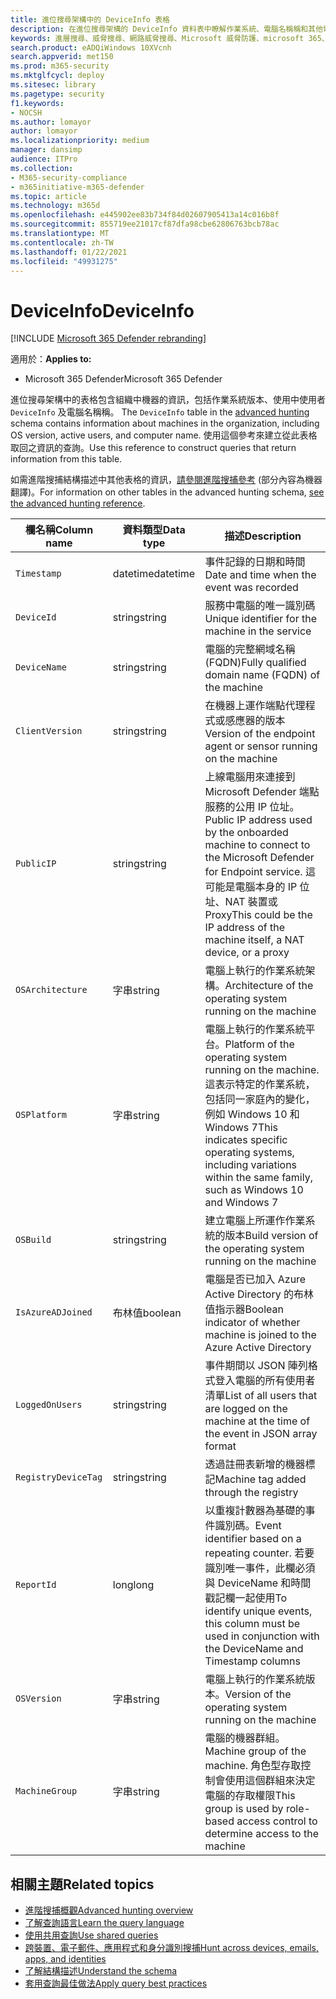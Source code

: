 ```yaml
---
title: 進位搜尋架構中的 DeviceInfo 表格
description: 在進位搜尋架構的 DeviceInfo 資料表中瞭解作業系統、電腦名稱稱和其他電腦資訊
keywords: 進層搜尋、威脅搜尋、網路威脅搜尋、Microsoft 威脅防護、microsoft 365、mtp、m365、搜尋、查詢、遙測、架構參考、kusto、表格、欄、資料類型、描述、machineinfo、DeviceInfo、裝置、電腦、作業系統、平臺、使用者
search.product: eADQiWindows 10XVcnh
search.appverid: met150
ms.prod: m365-security
ms.mktglfcycl: deploy
ms.sitesec: library
ms.pagetype: security
f1.keywords:
- NOCSH
ms.author: lomayor
author: lomayor
ms.localizationpriority: medium
manager: dansimp
audience: ITPro
ms.collection:
- M365-security-compliance
- m365initiative-m365-defender
ms.topic: article
ms.technology: m365d
ms.openlocfilehash: e445902ee83b734f84d02607905413a14c016b8f
ms.sourcegitcommit: 855719ee21017cf87dfa98cbe62806763bcb78ac
ms.translationtype: MT
ms.contentlocale: zh-TW
ms.lasthandoff: 01/22/2021
ms.locfileid: "49931275"
---
```

# <a name="deviceinfo"></a><span data-ttu-id="21854-104">DeviceInfo</span><span class="sxs-lookup"><span data-stu-id="21854-104">DeviceInfo</span></span>

[!INCLUDE [Microsoft 365 Defender rebranding](../includes/microsoft-defender.md)]


<span data-ttu-id="21854-105">適用於：</span><span class="sxs-lookup"><span data-stu-id="21854-105">**Applies to:**</span></span>
- <span data-ttu-id="21854-106">Microsoft 365 Defender</span><span class="sxs-lookup"><span data-stu-id="21854-106">Microsoft 365 Defender</span></span>



<span data-ttu-id="21854-107">進位搜尋架構中的表格包含組織中機器的資訊，包括作業系統版本、使用中使用者 `DeviceInfo` 及電腦名稱稱。 [](advanced-hunting-overview.md)</span><span class="sxs-lookup"><span data-stu-id="21854-107">The `DeviceInfo` table in the [advanced hunting](advanced-hunting-overview.md) schema contains information about machines in the organization, including OS version, active users, and computer name.</span></span> <span data-ttu-id="21854-108">使用這個參考來建立從此表格取回之資訊的查詢。</span><span class="sxs-lookup"><span data-stu-id="21854-108">Use this reference to construct queries that return information from this table.</span></span>

<span data-ttu-id="21854-109">如需進階搜捕結構描述中其他表格的資訊，[請參閱進階搜捕參考](advanced-hunting-schema-tables.md) (部分內容為機器翻譯)。</span><span class="sxs-lookup"><span data-stu-id="21854-109">For information on other tables in the advanced hunting schema, [see the advanced hunting reference](advanced-hunting-schema-tables.md).</span></span>

| <span data-ttu-id="21854-110">欄名稱</span><span class="sxs-lookup"><span data-stu-id="21854-110">Column name</span></span> | <span data-ttu-id="21854-111">資料類型</span><span class="sxs-lookup"><span data-stu-id="21854-111">Data type</span></span> | <span data-ttu-id="21854-112">描述</span><span class="sxs-lookup"><span data-stu-id="21854-112">Description</span></span> |
|-------------|-----------|-------------|
| `Timestamp` | <span data-ttu-id="21854-113">datetime</span><span class="sxs-lookup"><span data-stu-id="21854-113">datetime</span></span> | <span data-ttu-id="21854-114">事件記錄的日期和時間</span><span class="sxs-lookup"><span data-stu-id="21854-114">Date and time when the event was recorded</span></span> |
| `DeviceId` | <span data-ttu-id="21854-115">string</span><span class="sxs-lookup"><span data-stu-id="21854-115">string</span></span> | <span data-ttu-id="21854-116">服務中電腦的唯一識別碼</span><span class="sxs-lookup"><span data-stu-id="21854-116">Unique identifier for the machine in the service</span></span> |
| `DeviceName` | <span data-ttu-id="21854-117">string</span><span class="sxs-lookup"><span data-stu-id="21854-117">string</span></span> | <span data-ttu-id="21854-118">電腦的完整網域名稱 (FQDN)</span><span class="sxs-lookup"><span data-stu-id="21854-118">Fully qualified domain name (FQDN) of the machine</span></span> |
| `ClientVersion` | <span data-ttu-id="21854-119">string</span><span class="sxs-lookup"><span data-stu-id="21854-119">string</span></span> | <span data-ttu-id="21854-120">在機器上運作端點代理程式或感應器的版本</span><span class="sxs-lookup"><span data-stu-id="21854-120">Version of the endpoint agent or sensor running on the machine</span></span> |
| `PublicIP` | <span data-ttu-id="21854-121">string</span><span class="sxs-lookup"><span data-stu-id="21854-121">string</span></span> | <span data-ttu-id="21854-122">上線電腦用來連接到 Microsoft Defender 端點服務的公用 IP 位址。</span><span class="sxs-lookup"><span data-stu-id="21854-122">Public IP address used by the onboarded machine to connect to the Microsoft  Defender for Endpoint service.</span></span> <span data-ttu-id="21854-123">這可能是電腦本身的 IP 位址、NAT 裝置或 Proxy</span><span class="sxs-lookup"><span data-stu-id="21854-123">This could be the IP address of the machine itself, a NAT device, or a proxy</span></span> |
| `OSArchitecture` | <span data-ttu-id="21854-124">字串</span><span class="sxs-lookup"><span data-stu-id="21854-124">string</span></span> | <span data-ttu-id="21854-125">電腦上執行的作業系統架構。</span><span class="sxs-lookup"><span data-stu-id="21854-125">Architecture of the operating system running on the machine</span></span> |
| `OSPlatform` | <span data-ttu-id="21854-126">字串</span><span class="sxs-lookup"><span data-stu-id="21854-126">string</span></span> | <span data-ttu-id="21854-127">電腦上執行的作業系統平台。</span><span class="sxs-lookup"><span data-stu-id="21854-127">Platform of the operating system running on the machine.</span></span> <span data-ttu-id="21854-128">這表示特定的作業系統，包括同一家庭內的變化，例如 Windows 10 和 Windows 7</span><span class="sxs-lookup"><span data-stu-id="21854-128">This indicates specific operating systems, including variations within the same family, such as Windows 10 and Windows 7</span></span> |
| `OSBuild` | <span data-ttu-id="21854-129">string</span><span class="sxs-lookup"><span data-stu-id="21854-129">string</span></span> | <span data-ttu-id="21854-130">建立電腦上所運作作業系統的版本</span><span class="sxs-lookup"><span data-stu-id="21854-130">Build version of the operating system running on the machine</span></span> |
| `IsAzureADJoined` | <span data-ttu-id="21854-131">布林值</span><span class="sxs-lookup"><span data-stu-id="21854-131">boolean</span></span> | <span data-ttu-id="21854-132">電腦是否已加入 Azure Active Directory 的布林值指示器</span><span class="sxs-lookup"><span data-stu-id="21854-132">Boolean indicator of whether machine is joined to the Azure Active Directory</span></span> |
| `LoggedOnUsers` | <span data-ttu-id="21854-133">string</span><span class="sxs-lookup"><span data-stu-id="21854-133">string</span></span> | <span data-ttu-id="21854-134">事件期間以 JSON 陣列格式登入電腦的所有使用者清單</span><span class="sxs-lookup"><span data-stu-id="21854-134">List of all users that are logged on the machine at the time of the event in JSON array format</span></span> |
| `RegistryDeviceTag` | <span data-ttu-id="21854-135">string</span><span class="sxs-lookup"><span data-stu-id="21854-135">string</span></span> | <span data-ttu-id="21854-136">透過註冊表新增的機器標記</span><span class="sxs-lookup"><span data-stu-id="21854-136">Machine tag added through the registry</span></span> |
| `ReportId` | <span data-ttu-id="21854-137">long</span><span class="sxs-lookup"><span data-stu-id="21854-137">long</span></span> | <span data-ttu-id="21854-138">以重複計數器為基礎的事件識別碼。</span><span class="sxs-lookup"><span data-stu-id="21854-138">Event identifier based on a repeating counter.</span></span> <span data-ttu-id="21854-139">若要識別唯一事件，此欄必須與 DeviceName 和時間戳記欄一起使用</span><span class="sxs-lookup"><span data-stu-id="21854-139">To identify unique events, this column must be used in conjunction with the DeviceName and Timestamp columns</span></span> |
| `OSVersion` | <span data-ttu-id="21854-140">字串</span><span class="sxs-lookup"><span data-stu-id="21854-140">string</span></span> | <span data-ttu-id="21854-141">電腦上執行的作業系統版本。</span><span class="sxs-lookup"><span data-stu-id="21854-141">Version of the operating system running on the machine</span></span> |
| `MachineGroup` | <span data-ttu-id="21854-142">字串</span><span class="sxs-lookup"><span data-stu-id="21854-142">string</span></span> | <span data-ttu-id="21854-143">電腦的機器群組。</span><span class="sxs-lookup"><span data-stu-id="21854-143">Machine group of the machine.</span></span> <span data-ttu-id="21854-144">角色型存取控制會使用這個群組來決定電腦的存取權限</span><span class="sxs-lookup"><span data-stu-id="21854-144">This group is used by role-based access control to determine access to the machine</span></span> |

## <a name="related-topics"></a><span data-ttu-id="21854-145">相關主題</span><span class="sxs-lookup"><span data-stu-id="21854-145">Related topics</span></span>
- [<span data-ttu-id="21854-146">進階搜捕概觀</span><span class="sxs-lookup"><span data-stu-id="21854-146">Advanced hunting overview</span></span>](advanced-hunting-overview.md)
- [<span data-ttu-id="21854-147">了解查詢語言</span><span class="sxs-lookup"><span data-stu-id="21854-147">Learn the query language</span></span>](advanced-hunting-query-language.md)
- [<span data-ttu-id="21854-148">使用共用查詢</span><span class="sxs-lookup"><span data-stu-id="21854-148">Use shared queries</span></span>](advanced-hunting-shared-queries.md)
- [<span data-ttu-id="21854-149">跨裝置、電子郵件、應用程式和身分識別搜捕</span><span class="sxs-lookup"><span data-stu-id="21854-149">Hunt across devices, emails, apps, and identities</span></span>](advanced-hunting-query-emails-devices.md)
- [<span data-ttu-id="21854-150">了解結構描述</span><span class="sxs-lookup"><span data-stu-id="21854-150">Understand the schema</span></span>](advanced-hunting-schema-tables.md)
- [<span data-ttu-id="21854-151">套用查詢最佳做法</span><span class="sxs-lookup"><span data-stu-id="21854-151">Apply query best practices</span></span>](advanced-hunting-best-practices.md)
